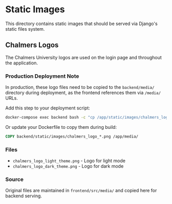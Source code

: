 # Static Images

This directory contains static images that should be served via Django's static files system.

## Chalmers Logos

The Chalmers University logos are used on the login page and throughout the application.

### Production Deployment Note

In production, these logo files need to be copied to the `backend/media/` directory during deployment, as the frontend references them via `/media/` URLs.

Add this step to your deployment script:

```bash
docker-compose exec backend bash -c "cp /app/static/images/chalmers_logo_*.png /app/media/"
```

Or update your Dockerfile to copy them during build:

```dockerfile
COPY backend/static/images/chalmers_logo_*.png /app/media/
```

### Files

- `chalmers_logo_light_theme.png` - Logo for light mode
- `chalmers_logo_dark_theme.png` - Logo for dark mode

### Source

Original files are maintained in `frontend/src/media/` and copied here for backend serving.
